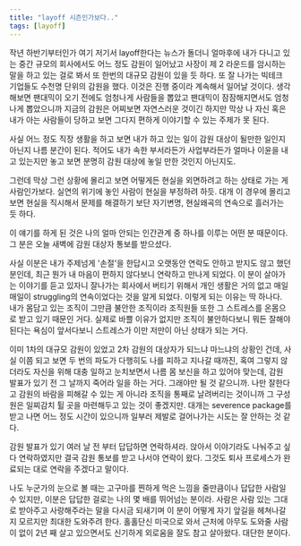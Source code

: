 ```yaml
---
title: "layoff 시즌인가보다.."
tags: [layoff]
---
```


작년 하반기부터인가 여기 저기서 layoff한다는 뉴스가 돌더니 얼마후에 내가 다니고 있는 중간 규모의 회사에서도 어느 정도 감원이 일어났고 사장이 제 2 라운드를 암시하는 말을 하고 있는 걸로 봐서 또 한번의 대규모 감원이 있을 듯 하다. 또 잘 나가는 빅테크 기업들도 수천명 단위의 감원을 했다. 이것은 진행 중이라 계속해서 일어날 것이다. 생각해보면 팬대믹이 오기 전에도 엄청나게 사람들을 뽑았고 팬대믹이 잠잠해지면서도 엄청나게 뽑았으니까 지금의 감원은 어찌보면 자연스러운 것이긴 하지만 막상 나 자신 혹은 내가 아는 사람들이 당하고 보면 그다지 편하게 이야기할 수 있는 주제가 못 된다.

사실 어느 정도 직장 생활을 하고 보면 내가 하고 있는 일이 감원 대상이 될만한 일인지 아닌지 나름 분간이 된다. 적어도 내가 속한 부서라든가 사업부라든가 얼마나 이윤을 내고 있는지만 놓고 보면 분명히 감원 대상에 놓일 만한 것인지 아닌지도.

그런데 막상 그런 상황에 몰리고 보면 어떻게든 현실을 외면하려고 하는 상태로 가는 게 사람인가보다. 실연의 위기에 놓인 사람이 현실을 부정하려 하듯. 대개 이 경우에 몰리고 보면 현실을 직시해서 문제를 해결하기 보단 자기변명, 현실왜곡의 연속으로 흘러가는 듯 하다.

이 얘기를 하게 된 것은 나의 얼마 안되는 인간관계 중 하나를 이루는 어떤 분 때문이다. 그 분은 오늘 새벽에 감원 대상자 통보를 받으셨다. 

사실 이분은 내가 주제넘게 '손절'을 한답시고 오랫동안 연락도 안하고 받지도 않고 했던 분인데, 최근 뭔가 내 마음이 편하지 않다보니 연락하고 만나게 되었다. 이 분이 살아가는 이야기를 듣고 있자니 잘나가는 회사에서 버티기 위해서 개인 생활은 거의 없고 매일 매일이 struggling의 연속이었다는 것을 알게 되었다. 이렇게 되는 이유는 딱 하나다. 내가 몸담고 있는 조직이 그만큼 불안한 조직이라 조직원들 또한 그 스트레스를 온몸으로 받고 있기 때문인 거다. 실제로 바쁠 이유가 없지만 조직이 불안하다보니 뭐든 잘해야 된다는 욕심이 앞서다보니 스트레스가 이만 저만이 아닌 상태가 되는 거다.

이미 1차의 대규모 감원이 있었고 2차 감원의 대상자가 되느냐 마느냐의 상황인 건데, 사실 이쯤 되고 보면 두 번의 파도가 다행히도 나를 피하고 지나갈 때까진, 혹여 그렇지 않더라도 자신을 위해 대충 일하고 눈치보면서 나름 몸 보신을 하고 있어야 맞는데, 감원 발표가 있기 전 그 날까지 죽어라 일을 하는 거다. 그래야만 될 것 같으니까. 나만 잘한다고 감원의 바람을 피해갈 수 있는 게 아니라 조직을 통째로 날려버리는 것이니까 그 구성원은 일찌감치 튈 곳을 마련해두고 있는 것이 좋겠지만. 대개는 severence package를 받고 나면 어느 정도 시간이 있으니까 일부러 제발로 걸어나가는 시도는 잘 안하는 것 같다.

감원 발표가 있기 여러 날 전 부터 답답하면 연락하셔라. 앉아서 이야기라도 나눠주고 싶다 연락하였지만 결국 감원 통보를 받고 나서야 연락이 왔다. 그것도 퇴사 프로세스가 완료되는 대로 연락을 주겠다고 말이다.

나도 누군가의 눈으로 볼 때는 고구마를 찐하게 먹은 느낌을 줄만큼이나 답답한 사람일 수 있지만, 이분은 답답한 걸로는 나의 몇 배를 뛰어넘는 분이라. 사람은 사람 있는 그대로 받아주고 사랑해주라는 말을 다시금 되새기며 이 분이 어떻게 자기 앞길을 헤쳐나갈지 모르지만 최대한 도와주려 한다. 홀홀단신 미국으로 와서 근처에 아무도 도와줄 사람이 없이 2년 째 살고 있으면서도 신기하게 외로움을 잘도 참고 살아왔다. 대단한 분이다.
